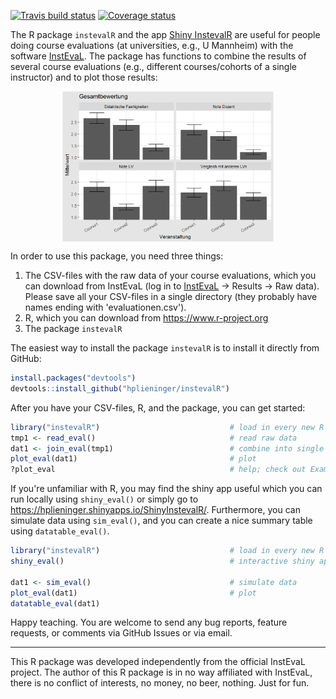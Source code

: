 <!-- README.md is generated from README.Rmd. Please edit that file -->
[![Travis build status](https://travis-ci.org/hplieninger/instevalR.svg?branch=master)](https://travis-ci.org/hplieninger/instevalR) [![Coverage status](https://codecov.io/gh/hplieninger/instevalR/branch/master/graph/badge.svg)](https://codecov.io/github/hplieninger/instevalR?branch=master)

The R package `instevalR` and the app [Shiny InstevalR](https://hplieninger.shinyapps.io/ShinyInstevalR/) are useful for people doing course evaluations (at universities, e.g., U Mannheim) with the software [InstEvaL](https://insteval.uni-mannheim.de). The package has functions to combine the results of several course evaluations (e.g., different courses/cohorts of a single instructor) and to plot those results:

<img src="README-example-plot-1.png" width="67%" style="display: block; margin: auto;" />

In order to use this package, you need three things:

1.  The CSV-files with the raw data of your course evaluations, which you can download from InstEvaL (log in to [InstEvaL](https://insteval.uni-mannheim.de) -&gt; Results -&gt; Raw data). Please save all your CSV-files in a single directory (they probably have names ending with 'evaluationen.csv').
2.  R, which you can download from <https://www.r-project.org>
3.  The package `instevalR`

The easiest way to install the package `instevalR` is to install it directly from GitHub:

``` r
install.packages("devtools")
devtools::install_github("hplieninger/instevalR")
```

After you have your CSV-files, R, and the package, you can get started:

``` r
library("instevalR")                             # load in every new R session
tmp1 <- read_eval()                              # read raw data
dat1 <- join_eval(tmp1)                          # combine into single data frame
plot_eval(dat1)                                  # plot
?plot_eval                                       # help; check out Examples
```

If you're unfamiliar with R, you may find the shiny app useful which you can run locally using `shiny_eval()` or simply go to <https://hplieninger.shinyapps.io/ShinyInstevalR/>. Furthermore, you can simulate data using `sim_eval()`, and you can create a nice summary table using `datatable_eval()`.

``` r
library("instevalR")                             # load in every new R session
shiny_eval()                                     # interactive shiny app

dat1 <- sim_eval()                               # simulate data   
plot_eval(dat1)                                  # plot
datatable_eval(dat1)
```

Happy teaching. You are welcome to send any bug reports, feature requests, or comments via GitHub Issues or via email.

------------------------------------------------------------------------

This R package was developed independently from the official InstEvaL project. The author of this R package is in no way affiliated with InstEvaL, there is no conflict of interests, no money, no beer, nothing. Just for fun.
